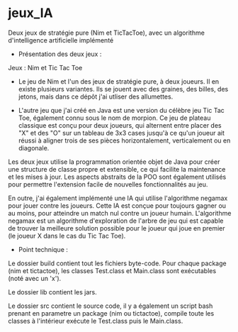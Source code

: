 # jeux_IA
Deux jeux de stratégie pure (Nim et TicTacToe), avec un algorithme d'intelligence artificielle implémenté

* Présentation des deux jeux :

Jeux : Nim et Tic Tac Toe

- Le jeu de Nim et l'un des jeux de stratégie pure, à deux joueurs. 
Il en existe plusieurs variantes. Ils se jouent avec des graines, des billes, des jetons,
mais dans ce dépôt j'ai utliser des allumettes.

- L'autre jeu que j'ai créé en Java est une version du célèbre jeu Tic Tac Toe, 
également connu sous le nom de morpion. Ce jeu de plateau classique est conçu pour deux joueurs, 
qui alternent entre placer des "X" et des "O" sur un tableau de 3x3 cases jusqu'à ce qu'un joueur 
ait réussi à aligner trois de ses pièces horizontalement, verticalement ou en diagonale.

Les deux jeux utilise la programmation orientée objet de Java pour créer une structure de classe propre et extensible, 
ce qui facilite la maintenance et les mises à jour. 
Les aspects abstraits de la POO sont également utilisés pour permettre l'extension facile de nouvelles fonctionnalités au jeu.

En outre, j'ai également implémenté une IA qui utilise l'algorithme negamax pour jouer contre les joueurs.
Cette IA est conçue pour toujours gagner ou au moins, pour atteindre un match nul contre un joueur humain.
L'algorithme negamax est un algorithme d'exploration de l'arbre de jeu qui est capable de trouver la meilleure solution possible 
pour le joueur qui joue en premier (le joueur X dans le cas du Tic Tac Toe).

* Point technique : 

Le dossier build contient tout les fichiers byte-code. Pour chaque package (nim et tictactoe), les classes
Test.class et Main.class sont exécutables (noté avec un 'x').

Le dossier lib contient les jars.

Le dossier src contient le source code, il y a également un script bash prenant en parametre un package (nim ou tictactoe),
compile toute les classes à l'intérieur exécute le Test.class puis le Main.class.
